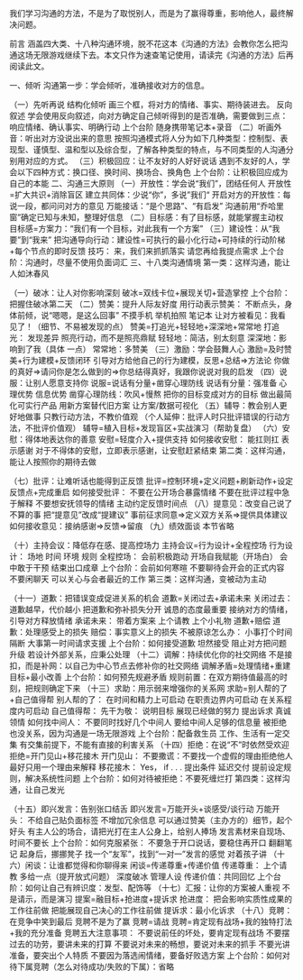 ‍我们学习沟通的方法，不是为了取悦别人，而是为了赢得尊重，影响他人，最终解决问题。

前言
涵盖四大类、十八种沟通环境，脱不花这本《沟通的方法》会教你怎么把沟通这场无限游戏继续下去。本文只作为速查笔记使用，请读完《沟通的方法》后再阅读此文。

一、倾听
沟通第一步：学会倾听，准确接收对方的信息。

（一）先听再说
结构化倾听
画三个框，将对方的情绪、事实、期待装进去。
反向叙述
学会使用反向叙述，向对方确定自己倾听得到的是否准确，需要做到三点：响应情绪、确认事实、明确行动
上个台阶
随身携带笔记本+录音
（二）听画外音：听出对方没说出来的意思
按照沟通模式将人分为如下几种类型：控制型、表现型、谨慎型、温和型以及综合型，了解各种类型的特点，与不同类型的人沟通分别用对应的方式。
（三）积极回应：让不友好的人好好说话
遇到不友好的人，学会以下四种方式：换口径、换时间、换场合、换角色
上个台阶：让积极回应成为自己的本能
二、沟通三大原则
（一）开放性：学会说“我们”，团结任何人
开放性=扩大共识+消除盲区
建立共同体：少说“你”，多说”我们“
开启对方的开放性：每说一段，都问问对方的意见
万能接话：“是个思路”、“有启发”
沟通前用“乔哈里窗”确定已知与未知，整理好信息
（二）目标感：有了目标感，就能掌握主动权
目标感=方案力：“我们有一个目标，对此我有一个方案”
（三）建设性：从“我要”到“我来”
把沟通导向行动：建设性=可执行的最小化行动+可持续的行动阶梯+每个节点的即时反馈
技巧：
来，我们来抓抓落实
请您再给我提点需求
上个台阶：沟通时，尽量不使用负面词汇
三、十八类沟通情境
第一类：这样沟通，能让人如沐春风

（一）破冰：让人对你影响深刻
破冰=双线卡位+展现关切+营造掌控
上个台阶：把握住破冰第二天
（二）赞美：提升人际友好度
用行动表示赞美：
不断点头，身体前倾，说“嗯嗯，是这么回事”
不摸手机
举机拍照
笔记本
让对方被看见：我看见了！（细节、不易被发现的点）
赞美=打追光+轻轻地+深深地+常常地
打追光：
发现差异
照亮行动，而不是照亮鼎赋
轻轻地：简洁，别太刻意
深深地：影响到了我（具体 一点）
常常地：多赞美
（三）激励：学会鼓舞人心
激励=及时赞美+行为建模+反馈闭环
引导对方给他自己的行为建模，反思+总结⇒方法论
你做的真好⇒请问你是怎么做到的⇒你总结得真好，我跟你说说对我的启发
（四）说服：让别人愿意支持你
说服=说话有分量+凿穿心理防线
说话有分量：强准备
心理优势
信息优势
凿穿心理防线：吹风+慢熬
把你的目标变成对方的目标
做出最简化可实行产品
用新方案替代旧方案
让方案/数据可视化
（五）辅导：教会别人更好地做事
只教行动方法，不教价值观
（个人延伸：批评人时只批评错误的行动方法，不批评价值观）
辅导=植入目标+发现盲区+实战演习（帮助复盘）
（六）安慰：得体地表达你的善意
安慰=轻度介入+提供支持
如何接收安慰：
能扛则扛
表示感谢
对于不得体的安慰，立即表示感谢，让安慰赶紧结束
第二类：这样沟通，能让人按照你的期待去做

（七）批评：让难听话也能得到正反馈
批评=控制环境+定义问题+刷新动作+设定反馈点+完成重启
如何接受批评：
不要在公开场合暴露情绪
不要在批评过程中急于解释
不要想安抚领导的情绪
主动约定反馈时间点
（八）提意见：改变自己说了不算的事
把“提意见”改成“提建议”
事前征求同意⇒定义双方关系⇒提供具体建议
如何接收意见：接纳感谢⇒反馈⇒留痕
（九）绩效面谈
本节省略

（十）主持会议：降低存在感、提高控场力
主持会议=行为设计+全程控场
行为设计：
场地
时间
环境
规则
全程控场：
会前积极跑动
开场自我赋能（开场白）
会中敢于干预
结束出口成章
上个台阶：会前如何寒暄
不要聊待会开会的正式内容
不要闲聊天
可以关心与会者最近的工作
第三类：这样沟通，变被动为主动

（十一）道歉：把错误变成促进关系的机会
道歉=关闭过去+承诺未来
关闭过去：
道歉越早，代价越小
把道歉和弥补损失分开
诚恳的态度最重要
接纳对方的情绪，引导对方释放情绪
承诺未来：
带着方案来
上个请教
上个小礼物
道歉+赔偿
道歉：处理感受上的损失
赔偿：事实意义上的损失
不被原谅怎么办：
小事打个时间隔断
大事第一时间请求支援
上个台阶：如何接受道歉
坦然接受
阻止对方把问题升级
若设计外部关系，应秉公处理
（十二）调解：持续优化你的社交网络
不是接扣，而是补网：以自己为中心节点去修补你的社交网络
调解矛盾=处理情绪+重建目标+最小改善
上个台阶：如何预先规避矛盾
规则前置：在双方期待值最高的时刻，把规则确定下来
（十三）求助：用示弱来增强你的关系网
求助=别人帮的了+自己值得帮
别人帮的了：
在时间和精力上可启动
在职责边界内可启动
在关系程度内可启动
自己值得帮：
先干为敬：
说明目标
展现已经做的努力
提出诉求
真诚领情
如何找中间人：
不要同时找好几个中间人
要给中间人足够的信息量
被拒绝也没关系，因为沟通是一场无限游戏
上个台阶：配备救生员
工作、生活有一定交集
有交集前提下，不能有直接的利害关系
（十四）拒绝：在说“不”时依然受欢迎
拒绝=开门见山+移花接木
开门见山：
不要撒谎：不要找一个虚假的理由拒绝他人
最好只用一个理由来解释
移花接木：
Yes， if . . .
提出条件
延迟交付
提前设定规则，解决系统性问题
上个台阶：如何对待被拒绝：不要死缠烂打
第四类：这样沟通，让自己发光

（十五）即兴发言：告别张口结舌
即兴发言=万能开头+谈感受/谈行动
万能开头：
不给自己贴负面标签
不增加冗余信息
可以通过赞美（主办方的）细节，起个好头
有主人公的场合，请把光打在主人公身上，给别人捧场
发言素材来自现场、时间不要长
上个台阶：如何克服紧张：
不要急于开口说话，要稳住再开口
翻翻笔记
起身后，挪挪凳子
找一个“友军”，找到“一对一”发言的感觉
对着孩子讲
（十六）闲谈：让谁都觉得和你聊得来
闲谈=传递尊重+传递价值
传递尊重：
上个请教
多给一点（提开放式问题）
深度破冰
管理人设
传递价值：共同回忆
上个台阶：如何让自己有辨识度：发型、配饰等
（十七）汇报：让你的方案被人重视
不是请示，而是演习
提案=融目标+抢进度+提诉求
抢进度：
把会影响实质性成果的工作往前做
把能展现自己决心的工作往前做
提诉求：最小化诉求
（十八）竞聘：在竞争中笑到最后
竞聘不是为了赢
竞聘=请战
竞聘=肯定现有战场+我的独特打法+我的充分准备
竞聘五大注意事项：
不要说前任的坏处，要肯定现有战场
不要摆过去的功劳，要讲未来的打算
不要说对未来的畅想，要说对未来的抓手
不要光讲准备，要突出个人特质
不要因为落选闹情绪，要备好败选方案
上个台阶：如何对待下属竞聘（怎么对待成功/失败的下属）：省略
